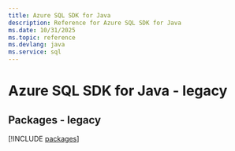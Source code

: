 ```yaml
---
title: Azure SQL SDK for Java
description: Reference for Azure SQL SDK for Java
ms.date: 10/31/2025
ms.topic: reference
ms.devlang: java
ms.service: sql
---
```

# Azure SQL SDK for Java - legacy
## Packages - legacy
[!INCLUDE [packages](sql-index.md)]